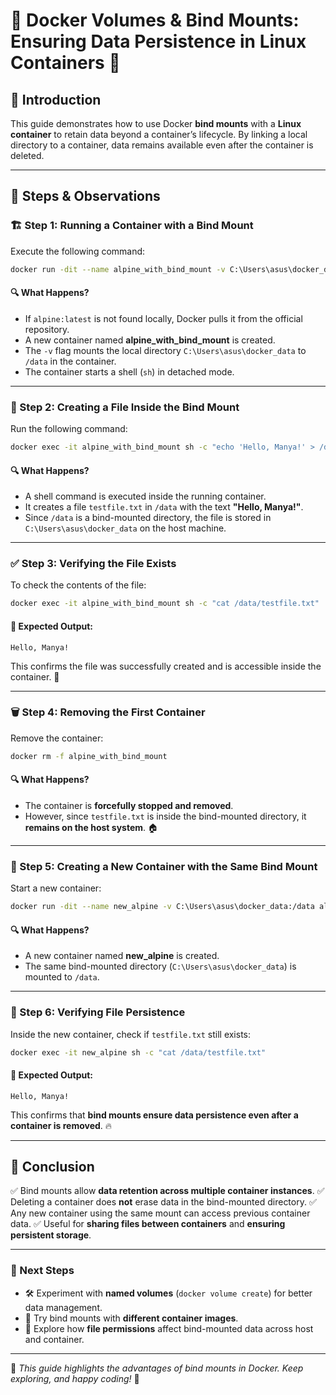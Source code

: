 # 🚀 Docker Volumes & Bind Mounts: Ensuring Data Persistence in Linux Containers 🐳

## 📌 Introduction
This guide demonstrates how to use Docker **bind mounts** with a **Linux container** to retain data beyond a container’s lifecycle. By linking a local directory to a container, data remains available even after the container is deleted.

---

## 🔧 Steps & Observations

### 🏗 Step 1: Running a Container with a Bind Mount
Execute the following command:
```sh
docker run -dit --name alpine_with_bind_mount -v C:\Users\asus\docker_data:/data alpine:latest sh
```
#### 🔍 What Happens?
- If `alpine:latest` is not found locally, Docker pulls it from the official repository.
- A new container named **alpine_with_bind_mount** is created.
- The `-v` flag mounts the local directory `C:\Users\asus\docker_data` to `/data` in the container.
- The container starts a shell (`sh`) in detached mode.

---

### 📄 Step 2: Creating a File Inside the Bind Mount
Run the following command:
```sh
docker exec -it alpine_with_bind_mount sh -c "echo 'Hello, Manya!' > /data/testfile.txt"
```
#### 🔍 What Happens?
- A shell command is executed inside the running container.
- It creates a file `testfile.txt` in `/data` with the text **"Hello, Manya!"**.
- Since `/data` is a bind-mounted directory, the file is stored in `C:\Users\asus\docker_data` on the host machine.

---

### ✅ Step 3: Verifying the File Exists
To check the contents of the file:
```sh
docker exec -it alpine_with_bind_mount sh -c "cat /data/testfile.txt"
```
#### 📌 Expected Output:
```
Hello, Manya!
```
This confirms the file was successfully created and is accessible inside the container. 🎉

---

### 🗑 Step 4: Removing the First Container
Remove the container:
```sh
docker rm -f alpine_with_bind_mount
```
#### 🔍 What Happens?
- The container is **forcefully stopped and removed**.
- However, since `testfile.txt` is inside the bind-mounted directory, it **remains on the host system**. 🏠

---

### 🔄 Step 5: Creating a New Container with the Same Bind Mount
Start a new container:
```sh
docker run -dit --name new_alpine -v C:\Users\asus\docker_data:/data alpine sh
```
#### 🔍 What Happens?
- A new container named **new_alpine** is created.
- The same bind-mounted directory (`C:\Users\asus\docker_data`) is mounted to `/data`.

---

### 🔎 Step 6: Verifying File Persistence
Inside the new container, check if `testfile.txt` still exists:
```sh
docker exec -it new_alpine sh -c "cat /data/testfile.txt"
```
#### 📌 Expected Output:
```
Hello, Manya!
```
This confirms that **bind mounts ensure data persistence even after a container is removed**. 🔥

---

## 🎯 Conclusion
✅ Bind mounts allow **data retention across multiple container instances**.
✅ Deleting a container does **not** erase data in the bind-mounted directory.
✅ Any new container using the same mount can access previous container data.
✅ Useful for **sharing files between containers** and **ensuring persistent storage**.

---

### 🚀 Next Steps
- 🛠 Experiment with **named volumes** (`docker volume create`) for better data management.
- 🐳 Try bind mounts with **different container images**.
- 🔐 Explore how **file permissions** affect bind-mounted data across host and container.

---

🎯 *This guide highlights the advantages of bind mounts in Docker. Keep exploring, and happy coding!* 🚀
